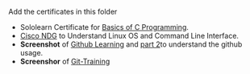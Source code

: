 Add the certificates in this folder
* Sololearn Certificate for [Basics of C Programming](https://github.com/DARSHANA1812/M1-Mathop_2022-Final/blob/main/0_Certificates/sololearn%20certificate.pdf).
* [Cisco NDG](https://github.com/DARSHANA1812/M1-Mathop_2022-Final/blob/main/0_Certificates/DarshanaRane-NDG%20Linux%20Unhatc-certificate%20(5).pdf) to Understand Linux OS and Command Line Interface.
* **Screenshot** of [Github Learning](https://github.com/DARSHANA1812/M1-Mathop_2022-Final/blob/main/0_Certificates/github%20ss%202.png) and [part 2](https://github.com/DARSHANA1812/M1-Mathop_2022-Final/blob/main/0_Certificates/github%20ss1.png)to understand the github usage.
* **Screenshor** of [Git-Training](https://github.com/DARSHANA1812/M1-Mathop_2022-Final/blob/main/0_Certificates/3307870_1647013954%20Git%20certificate.pdf)
